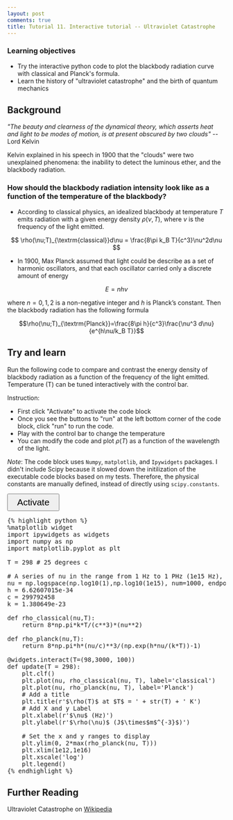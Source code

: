 ```yaml
---
layout: post
comments: true
title: Tutorial 11. Interactive tutorial -- Ultraviolet Catastrophe
---
```


### Learning objectives
* Try the interactive python code to plot the blackbody radiation curve with classical and Planck's formula.
* Learn the history of "ultraviolet catastrophe" and the birth of quantum mechanics

## Background

*"The beauty and clearness of the dynamical theory, which asserts heat and light to be modes of motion, is at present obscured by two clouds"* -- Lord Kelvin

Kelvin explained in his speech in 1900 that the "clouds" were two unexplained phenomena: the inability to detect the luminous ether, and the blackbody radiation.

### How should the blackbody radiation intensity look like as a function of the temperature of the blackbody?

* According to classical physics, an idealized blackbody at temperature $T$ emits radiation with a given energy density $\rho(\nu,T)$, where $\nu$ is the frequency of the light emitted.

$$ \rho(\nu;T)_{\textrm{classical}}d\nu = \frac{8\pi k_B T}{c^3}\nu^2d\nu $$

* In 1900, Max Planck assumed that light could be describe as a set of harmonic oscillators, and that each oscillator carried only a discrete amount of energy

$$ E=nh\nu $$

where $n = 0, 1, 2$ is a non-negative integer and $h$ is Planck’s constant. Then the blackbody radiation has the following formula

$$\rho(\nu;T)_{\textrm{Planck}}=\frac{8\pi h}{c^3}\frac{\nu^3 d\nu}{e^{h\nu/k_B T}}$$


## Try and learn

Run the following code to compare and contrast the energy density of blackbody radiation as a function of the frequency of the light emitted. Temperature (T) can be tuned interactively with the control bar.

Instruction:
* First click "Activate" to activate the code block
* Once you see the buttons to "run" at the left bottom corner of the code block, click "run" to run the code.
* Play with the control bar to change the temperature
* You can modify the code and plot $\rho(T)$ as a function of the wavelength of the light.

*Note*: The code block uses `Numpy`, `matplotlib`, and `Ipywidgets` packages. I didn't include Scipy because it slowed down the initilization of the executable code blocks based on my tests. Therefore, the physical constants are manually defined, instead of directly using `scipy.constants`.



<link rel="stylesheet" href="https://cdnjs.cloudflare.com/ajax/libs/font-awesome/4.7.0/css/font-awesome.css" integrity="sha512-5A8nwdMOWrSz20fDsjczgUidUBR8liPYU+WymTZP1lmY9G6Oc7HlZv156XqnsgNUzTyMefFTcsFH/tnJE/+xBg==" crossorigin="anonymous" />
<script src="https://cdnjs.cloudflare.com/ajax/libs/require.js/2.3.4/require.min.js"></script>

<script type="text/x-thebe-config">
  {
    requestKernel: true,
    binderOptions: {
      repo: "matplotlib/ipympl",
      ref: "0.6.1",
      repoProvider: "github",
    },
  }
</script>
<script src="https://unpkg.com/thebe@latest/lib/index.js"></script>

<button id="activateButton" style="width: 120px; height: 40px; font-size: 1.5em;">
  Activate
</button>
<script>
var bootstrapThebe = function() {
    thebelab.bootstrap();
}
document.querySelector("#activateButton").addEventListener('click', bootstrapThebe)
</script>

<pre data-executable="true" data-language="python">
{% highlight python %}
%matplotlib widget
import ipywidgets as widgets
import numpy as np
import matplotlib.pyplot as plt

T = 298 # 25 degrees c

# A series of nu in the range from 1 Hz to 1 PHz (1e15 Hz), evenly distributed in the log scale
nu = np.logspace(np.log10(1),np.log10(1e15), num=1000, endpoint=True)
h = 6.62607015e-34
c = 299792458
k = 1.380649e-23

def rho_classical(nu,T):
    return 8*np.pi*k*T/(c**3)*(nu**2)

def rho_planck(nu,T):
    return 8*np.pi*h*(nu/c)**3/(np.exp(h*nu/(k*T))-1)

@widgets.interact(T=(98,3000, 100))
def update(T = 298):
    plt.clf()
    plt.plot(nu, rho_classical(nu, T), label='classical')
    plt.plot(nu, rho_planck(nu, T), label='Planck')
    # Add a title
    plt.title(r'$\rho(T)$ at $T$ = ' + str(T) + ' K')
    # Add X and y Label
    plt.xlabel(r'$\nu$ (Hz)')
    plt.ylabel(r'$\rho(\nu)$ (J$\times$m$^{-3}$)')

    # Set the x and y ranges to display
    plt.ylim(0, 2*max(rho_planck(nu, T)))
    plt.xlim(1e12,1e16)
    plt.xscale('log')
    plt.legend()
{% endhighlight %}
</pre>

## Further Reading
Ultraviolet Catastrophe on [Wikipedia](https://en.wikipedia.org/wiki/Ultraviolet_catastrophe)
